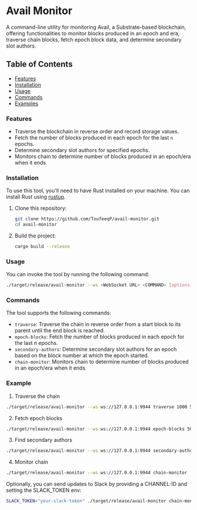 # Avail Monitor

A command-line utility for monitoring Avail, a Substrate-based blockchain, offering functionalities to monitor blocks produced in an epoch and era, traverse chain blocks, fetch epoch block data, and determine secondary slot authors.

## Table of Contents
- [Features](#features)
- [Installation](#installation)
- [Usage](#usage)
- [Commands](#commands)
- [Examples](#examples)

### Features
- Traverse the blockchain in reverse order and record storage values.
- Fetch the number of blocks produced in each epoch for the last `n` epochs.
- Determine secondary slot authors for specified epochs.
- Monitors chain to determine number of blocks produced in an epoch/era when it ends

### Installation
To use this tool, you'll need to have Rust installed on your machine. You can install Rust using [rustup](https://rustup.rs/).

1. Clone this repository:
   ```bash
   git clone https://github.com/ToufeeqP/avail-monitor.git
   cd avail-monitor
   ```

2. Build the project:

    ```bash
    cargo build --release
    ```

### Usage

You can invoke the tool by running the following command:

```bash
./target/release/avail-monitor --ws <WebSocket URL> <COMMAND> [options]
```

### Commands

The tool supports the following commands:
- `traverse`: Traverse the chain in reverse order from a start block to its parent until the end block is reached.
- `epoch-blocks`: Fetch the number of blocks produced in each epoch for the last n epochs.
- `secondary-authors`: Determine secondary slot authors for an epoch based on the block number at which the epoch started.
- `chain-monitor`: Monitors chain to determine number of blocks produced in an epoch/era when it ends.


### Example

1. Traverse the chain

```bash
./target/release/avail-monitor --ws ws://127.0.0.1:9944 traverse 1000 500
```

2. Fetch epoch blocks

```bash
./target/release/avail-monitor --ws ws://127.0.0.1:9944 epoch-blocks 50
```

3. Find secondary authors

```bash
./target/release/avail-monitor --ws ws://127.0.0.1:9944 secondary-authors 100
```

4. Monitor chain

```bash
./target/release/avail-monitor --ws ws://127.0.0.1:9944 chain-monitor
```

Optionally, you can send updates to Slack by providing a CHANNEL-ID and setting the SLACK_TOKEN env:

```bash
SLACK_TOKEN="your-slack-token" ./target/release/avail-monitor chain-monitor --channel-id <CHANNEL-ID>
```
